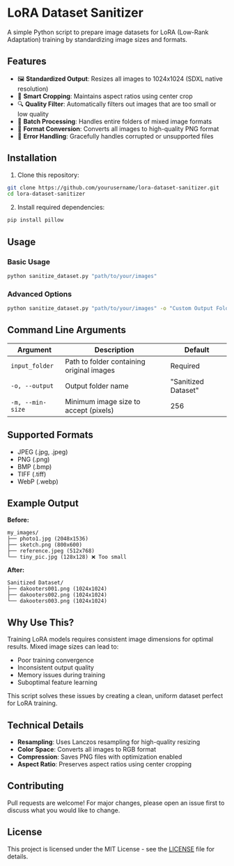 # LoRA Dataset Sanitizer

A simple Python script to prepare image datasets for LoRA (Low-Rank Adaptation) training by standardizing image sizes and formats.

## Features

- 🖼️ **Standardized Output**: Resizes all images to 1024x1024 (SDXL native resolution)
- 🎯 **Smart Cropping**: Maintains aspect ratios using center crop
- 🔍 **Quality Filter**: Automatically filters out images that are too small or low quality
- 📁 **Batch Processing**: Handles entire folders of mixed image formats
- 🎨 **Format Conversion**: Converts all images to high-quality PNG format
- 🚫 **Error Handling**: Gracefully handles corrupted or unsupported files

## Installation

1. Clone this repository:
```bash
git clone https://github.com/yourusername/lora-dataset-sanitizer.git
cd lora-dataset-sanitizer
```

2. Install required dependencies:
```bash
pip install pillow
```

## Usage

### Basic Usage
```bash
python sanitize_dataset.py "path/to/your/images"
```

### Advanced Options
```bash
python sanitize_dataset.py "path/to/your/images" -o "Custom Output Folder" -m 512
```

## Command Line Arguments

| Argument | Description | Default |
|----------|-------------|---------|
| `input_folder` | Path to folder containing original images | Required |
| `-o, --output` | Output folder name | "Sanitized Dataset" |
| `-m, --min-size` | Minimum image size to accept (pixels) | 256 |

## Supported Formats

- JPEG (.jpg, .jpeg)
- PNG (.png)
- BMP (.bmp)
- TIFF (.tiff)
- WebP (.webp)

## Example Output

**Before:**
```
my_images/
├── photo1.jpg (2048x1536)
├── sketch.png (800x600)
├── reference.jpeg (512x768)
└── tiny_pic.jpg (128x128) ❌ Too small
```

**After:**
```
Sanitized Dataset/
├── dakooters001.png (1024x1024)
├── dakooters002.png (1024x1024)
└── dakooters003.png (1024x1024)
```

## Why Use This?

Training LoRA models requires consistent image dimensions for optimal results. Mixed image sizes can lead to:
- Poor training convergence
- Inconsistent output quality
- Memory issues during training
- Suboptimal feature learning

This script solves these issues by creating a clean, uniform dataset perfect for LoRA training.

## Technical Details

- **Resampling**: Uses Lanczos resampling for high-quality resizing
- **Color Space**: Converts all images to RGB format
- **Compression**: Saves PNG files with optimization enabled
- **Aspect Ratio**: Preserves aspect ratios using center cropping

## Contributing

Pull requests are welcome! For major changes, please open an issue first to discuss what you would like to change.

## License

This project is licensed under the MIT License - see the [LICENSE](LICENSE) file for details.
